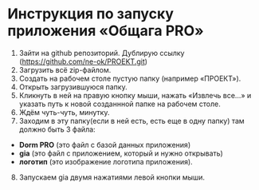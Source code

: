 # Инструкция по запуску приложения «Общага PRO»
1. Зайти на github репозиторий. Дублирую ссылку (https://github.com/ne-ok/PROEKT.git)
2. Загрузить всё zip-файлом.
3. Создать на рабочем столе пустую папку (например «ПРОЕКТ»).
4. Открыть загрузившуюся папку.
5. Кликнуть  в ней на правую кнопку мыши, нажать «Извлечь все…» и указать путь к новой созданнной папке на рабочем столе.
6. Ждём чуть-чуть, минутку.
7. Заходим в эту папку(если в ней есть, есть еще в одну папку)  там должно быть 3 файла:
- **Dorm PRO** (это файл с базой данных приложения)
- **gia** (это файл с приложением, который и нужно открывать)
- **логотип** (это изображение логотипа приложения).
8.	Запускаем gia двумя нажатиями левой кнопки мыши.
